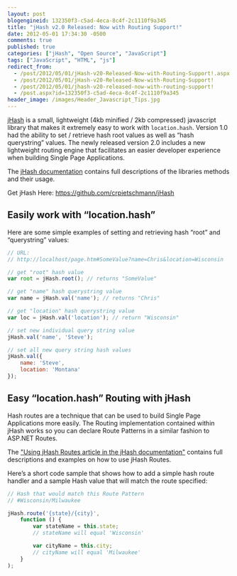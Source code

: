 ```yaml
---
layout: post
blogengineid: 132350f3-c5ad-4eca-8c4f-2c1110f9a345
title: "jHash v2.0 Released: Now with Routing Support!"
date: 2012-05-01 17:34:30 -0500
comments: true
published: true
categories: ["jHash", "Open Source", "JavaScript"]
tags: ["JavaScript", "HTML", "js"]
redirect_from: 
  - /post/2012/05/01/jHash-v20-Released-Now-with-Routing-Support!.aspx
  - /post/2012/05/01/jHash-v20-Released-Now-with-Routing-Support!
  - /post/2012/05/01/jhash-v20-released-now-with-routing-support!
  - /post.aspx?id=132350f3-c5ad-4eca-8c4f-2c1110f9a345
header_image: /images/Header_Javascript_Tips.jpg
---
```


[jHash](https://github.com/crpietschmann/jHash) is a small, lightweight (4kb minified / 2kb compressed) javascript library that makes it extremely easy to work with `location.hash`. Version 1.0 had the ability to set / retrieve hash root values as well as “hash querystring” values. The newly released version 2.0 includes a new lightweight routing engine that facilitates an easier developer experience when building Single Page Applications.  

The [jHash documentation](https://github.com/crpietschmann/jHash) contains full descriptions of the libraries methods and their usage.  

Get jHash Here: <https://github.com/crpietschmann/jHash>

## Easily work with “location.hash”

Here are some simple examples of setting and retrieving hash “root” and “querystring” values:

```javascript
// URL:
// http://localhost/page.htm#SomeValue?name=Chris&location=Wisconsin

// get "root" hash value
var root = jHash.root(); // returns "SomeValue"

// get "name" hash querystring value
var name = jHash.val('name'); // returns "Chris"

// get "location" hash querystring value
var loc = jHash.val('location'); // return "Wisconsin"

// set new individual query string value
jHash.val('name', 'Steve');

// set all new query string hash values
jHash.val({
    name: 'Steve',
    location: 'Montana'
});
```

## Easy “location.hash” Routing with jHash

Hash routes are a technique that can be used to build Single Page Applications more easily. The Routing implementation contained within jHash works so you can declare Route Patterns in a similar fashion to ASP.NET Routes.

The ["Using jHash Routes article in the jHash documentation"](https://github.com/crpietschmann/jHash) contains full descriptions and examples on how to use jHash Routes.

Here’s a short code sample that shows how to add a simple hash route handler and a sample Hash value that will match the route specified:

```javascript
// Hash that would match this Route Pattern
// #Wisconsin/Milwaukee

jHash.route('{state}/{city}',
    function () {
        var stateName = this.state;
        // stateName will equal 'Wisconsin'

        var cityName = this.city;
        // cityName will equal 'Milwaukee'
    }
);
```
